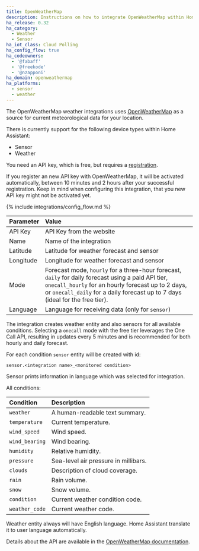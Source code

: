 ```yaml
---
title: OpenWeatherMap
description: Instructions on how to integrate OpenWeatherMap within Home Assistant.
ha_release: 0.32
ha_category:
  - Weather
  - Sensor
ha_iot_class: Cloud Polling
ha_config_flow: true
ha_codeowners:
  - '@fabaff'
  - '@freekode'
  - '@nzapponi'
ha_domain: openweathermap
ha_platforms:
  - sensor
  - weather
---
```


The OpenWeatherMap weather integrations uses [OpenWeatherMap](https://openweathermap.org/) as a source for current meteorological data for your location.

There is currently support for the following device types within Home Assistant:

- Sensor
- Weather

You need an API key, which is free, but requires a [registration](https://home.openweathermap.org/users/sign_up).

<div class='note'>
If you register an new API key with OpenWeatherMap, it will be activated automatically, between 10 minutes and 2 hours
after your successful registration. Keep in mind when configuring this integration, that you new API key might
not be activated yet.
</div>

{% include integrations/config_flow.md %}

| Parameter            | Value                                                                                                                                                                                                                                      |
| :------------------- | :----------------------------------------------------------------------------------------------------------------------------------------------------------------------------------------------------------------------------------------- |
| API Key              | API Key from the website                                                                                                                                                                                                                   |
| Name                 | Name of the integration                                                                                                                                                                                                                    |
| Latitude             | Latitude for weather forecast and sensor                                                                                                                                                                                                   |
| Longitude            | Longitude for weather forecast and sensor                                                                                                                                                                                                  |
| Mode                 | Forecast mode, `hourly` for a three-hour forecast, `daily` for daily forecast using a paid API tier, `onecall_hourly` for an hourly forecast up to 2 days, or `onecall_daily` for a daily forecast up to 7 days (ideal for the free tier). |
| Language             | Language for receiving data (only for `sensor`)                                                                                                                                                                                            |

The integration creates weather entity and also sensors for all available conditions.
Selecting a `onecall` mode with the free tier leverages the One Call API, resulting in updates every 5 minutes and is recommended for both hourly and daily forecast.

For each condition `sensor` entity will be created with id: 

`sensor.<integration name>_<monitored condition>`

Sensor prints information in language which was selected for integration.

All conditions:

| Condition      | Description                          |
| :------------- | :----------------------------------- | 
| `weather`      | A human-readable text summary.       |
| `temperature`  | Current temperature.                 |
| `wind_speed`   | Wind speed.                          |
| `wind_bearing` | Wind bearing.                        |
| `humidity`     | Relative humidity.                   |
| `pressure`     | Sea-level air pressure in millibars. |
| `clouds`       | Description of cloud coverage.       |
| `rain`         | Rain volume.                         |
| `snow`         | Snow volume.                         |
| `condition`    | Current weather condition code.      |
| `weather_code` | Current weather code.                |

<div class='note'>

Weather entity always will have English language. Home Assistant translate it to user language automatically.

</div>

Details about the API are available in the [OpenWeatherMap documentation](https://openweathermap.org/api).
